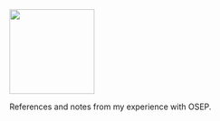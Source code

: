 <img style="width:150px; height:150px" src="https://github.com/0x5c4r3/OSEP/assets/16732213/8f1ddff2-ce6f-4112-95eb-8b44e7faa35c">
</img>

References and notes from my experience with OSEP.

